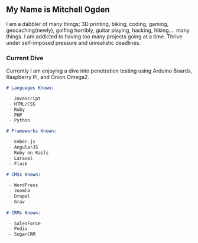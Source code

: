 ## My Name is Mitchell Ogden

I am a dabbler of many things; 3D printing, biking, coding, gaming, geocaching(newly), golfing horribly, guitar playing, hacking, hiking.... many things. I am addicted to having too many projects going at a time. Thrive under self-imposed pressure and unrealistic deadlines. 

### Current Dive

Currently I am enjoying a dive into penetration testing using Arduino Boards, Raspberry Pi, and Onion Omega2.

```markdown
# Languages Known:

 - JavaScript
 - HTML/CSS
 - Ruby
 - PHP
 - Python 

# Frameworks Known:

 - Ember.js
 - AngularJS
 - Ruby on Rails
 - Laravel
 - Flask
 
# CMSs Known:

 - WordPress
 - Joomla
 - Drupal
 - Grav
 
# CRMs Known:

 - SalesForce
 - Podio
 - SugarCRM
```
